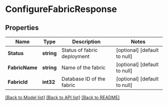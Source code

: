 # ConfigureFabricResponse

## Properties
Name | Type | Description | Notes
------------ | ------------- | ------------- | -------------
**Status** | **string** | Status of fabric deployment | [optional] [default to null]
**FabricName** | **string** | Name of the fabric | [optional] [default to null]
**FabricId** | **int32** | Database ID of the fabric | [optional] [default to null]

[[Back to Model list]](../README.md#documentation-for-models) [[Back to API list]](../README.md#documentation-for-api-endpoints) [[Back to README]](../README.md)


